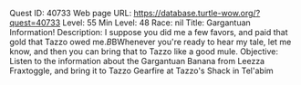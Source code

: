 Quest ID: 40733
Web page URL: https://database.turtle-wow.org/?quest=40733
Level: 55
Min Level: 48
Race: nil
Title: Gargantuan Information!
Description: I suppose you did me a few favors, and paid that gold that Tazzo owed me.$B$BWhenever you're ready to hear my tale, let me know, and then you can bring that to Tazzo like a good mule.
Objective: Listen to the information about the Gargantuan Banana from Leezza Fraxtoggle, and bring it to Tazzo Gearfire at Tazzo's Shack in Tel'abim
